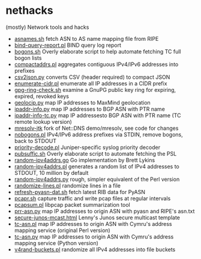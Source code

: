 # nethacks

(mostly) Network tools and hacks

* [asnames.sh](asnames.sh) fetch ASN to AS name mapping file from RIPE
* [bind-query-report.pl](bind-query-report.pl) BIND query log report
* [bogons.sh](bogons.sh) Overly elaborate script to help automate fetching TC full bogon lists
* [compactaddrs.pl](compactaddrs.pl) aggregates contiguous IPv4/IPv6 addresses into prefixes
* [csv2json.py](csv2json.py) converts CSV (header required) to compact JSON
* [enumerate-cidr.pl](enumerate-cidr.pl) enumerate all IP addresses in a CIDR prefix
* [gpg-ring-check.sh](gpg-ring-check.sh) examine a GnuPG public key ring for expiring, expired, revoked keys
* [geolocip.py](geolocip.py) map IP addresses to MaxMind geolocation
* [ipaddr-info.py](ipaddr-info.py) map IP addresses to BGP ASN with PTR name
* [ipaddr-info-tc.py](ipaddr-info-tc.py) map IP addressesto BGP ASN with PTR name (TC remote lookup version)
* [mresolv-jtk](mresolv-jtk) fork of Net::DNS demo/mresolv, see code for changes
* [nobogons.pl](nobogons.pl) IPv4/IPv6 address prefixes via STDIN, remove bogons, back to STDOUT
* [priority-decode.pl](priority-decode.pl) Juniper-specific syslog priority decoder
* [pubsuffic.sh](pubsuffix.sh) Overly elaborate script to automate fetching the PSL
* [random-ipv4addrs.go](random-ipv4addrs.go) Go implementation by Brett Lykins
* [random-ipv4addrs.pl](random-ipv4addrs.pl) generates a random list of IPv4 addresses to STDOUT, 10 million by default
* [random-ipv4addrs.py](random-ipv4addrs.py) rough, simpler equivalent of the Perl version
* [randomize-lines.pl](randomize-lines.pl) randomize lines in a file
* [refresh-pyasn-dat.sh](refresh-pyasn-dat.sh) fetch latest RIB data for PyASN
* [pcapr.sh](pcapr.sh) capture traffic and write pcap files at regular intervals
* [pcapsum.pl](pcapsum.pl) libpcap packet summarization tool
* [prr-asn.py](prr-asn.py) map IP addresses to origin ASN with pyasn and RIPE's asn.txt
* [secure-junos-mcast.html](secure-junos-mcast.html) Lenny's Junos secure multicast template
* [tc-asn.pl](tc-asn.pl) map IP addresses to origin ASN with Cymru's address mapping service (original Perl version)
* [tc-asn.py](tc-asn.py) map IP addresses to origin ASN with Cymru's address mapping service (Python version)
* [v4rand-buckets.pl](v4rand-buckets.pl) randomize all IPv4 addresses into file buckets
